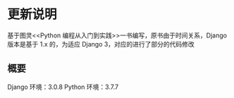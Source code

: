 # 更新说明
基于图灵<<Python 编程从入门到实践>>一书编写，原书由于时间关系，Django 版本是基于 1.x 的，为适应 Django 3，对应的进行了部分的代码修改

## 概要
Django 环境：3.0.8
Python 环境：3.7.7